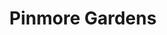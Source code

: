 ---
title: Pinmore Gardens
phone: (408) 264-3108
website: https://fpisccha.com/property/pinmore-gardens/
management: FPI Management Inc.
location: "San Jose"
tags: []
---